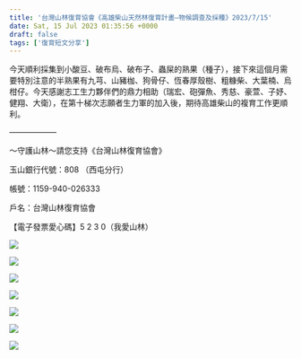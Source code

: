 ```yaml
---
title: '台灣山林復育協會《高雄柴山天然林復育計畫—物候調查及採種》2023/7/15'
date: Sat, 15 Jul 2023 01:35:56 +0000
draft: false
tags: ['復育短文分享']
---
```


今天順利採集到小酸豆、破布烏、破布子、蟲屎的熟果（種子），接下來這個月需要特別注意的半熟果有九芎、山豬枷、狗骨仔、恆春厚殼樹、粗糠柴、大葉楠、烏柑仔。今天感謝志工生力夥伴們的鼎力相助（瑞宏、砲彈魚、秀慈、豪萱、子妤、健翔、大衛），在第十梯次志願者生力軍的加入後，期待高雄柴山的複育工作更順利。

——————

～守護山林～請您支持《台灣山林復育協會》

玉山銀行代號：808 （西屯分行）

帳號：1159-940-026333

戶名：台灣山林復育協會

【電子發票愛心碼】5 2 3 0（我愛山林）

![](https://www.reforestation.tw/wp-content/uploads/2024/01/359219731_6816365378383044_7484390085301305907_n.jpg)

![](https://www.reforestation.tw/wp-content/uploads/2024/01/360163520_6816367205049528_4575570584679019586_n-1024x768.jpg)

![](https://www.reforestation.tw/wp-content/uploads/2024/01/361087560_6816366278382954_5981191161397797757_n-1024x768.jpg)

![](https://www.reforestation.tw/wp-content/uploads/2024/01/361087673_6816366298382952_6482929997724513334_n-1024x768.jpg)

![](https://www.reforestation.tw/wp-content/uploads/2024/01/361173916_6816366795049569_8454270850879962873_n-1024x768.jpg)

![](https://www.reforestation.tw/wp-content/uploads/2024/01/361174630_6816366751716240_564564624576844365_n-768x1024.jpg)

![](https://www.reforestation.tw/wp-content/uploads/2024/01/361351174_6816366491716266_246946750610489591_n-1024x768.jpg)